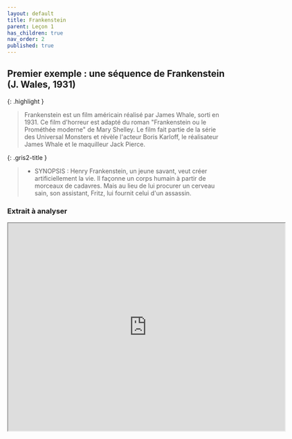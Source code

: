 ```yaml
---
layout: default
title: Frankenstein
parent: Leçon 1
has_children: true
nav_order: 2
published: true
---
```


## Premier exemple : une séquence de Frankenstein (J. Wales, 1931) 

{: .highlight }
> Frankenstein est un film américain réalisé par James Whale, sorti en 1931.
Ce film d'horreur est adapté du roman "Frankenstein ou le Prométhée moderne" de Mary Shelley. Le film fait partie de la série des Universal Monsters et révèle l'acteur Boris Karloff, le réalisateur James Whale et le maquilleur Jack Pierce. 

{: .gris2-title }
> - SYNOPSIS : Henry Frankenstein, un jeune savant, veut créer artificiellement la vie. Il façonne un corps humain à partir de morceaux de cadavres. Mais au lieu de lui procurer un cerveau sain, son assistant, Fritz, lui fournit celui d'un assassin.

### Extrait à analyser

<iframe src="https://drive.google.com/file/d/1wBKIeBwnIZ1e2LYV5j9XqBXXbxcJV61Y/preview" width="640" height="480" allow="autoplay"></iframe>